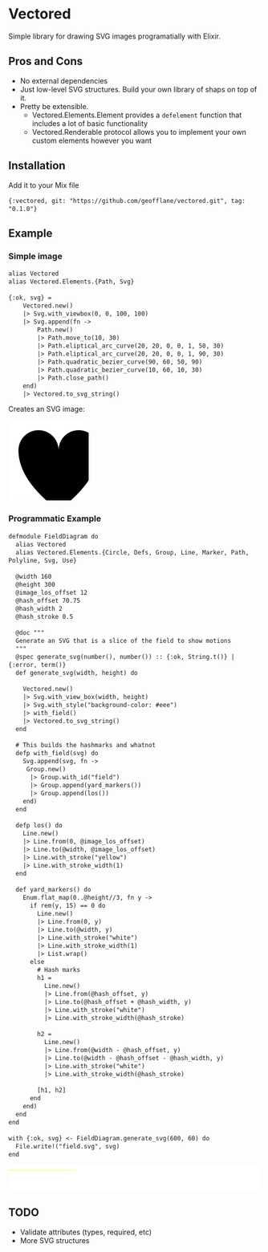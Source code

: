 # Vectored

Simple library for drawing SVG images programatially with Elixir.

## Pros and Cons

* No external dependencies
* Just low-level SVG structures. Build your own library of shaps on top of it.
* Pretty be extensible.
  * Vectored.Elements.Element provides a `defelement` function that includes a lot of basic functionality
  * Vectored.Renderable protocol allows you to implement your own custom elements however you want

## Installation

Add it to your Mix file

```
{:vectored, git: "https://github.com/geofflane/vectored.git", tag: "0.1.0"}

```

## Example


### Simple image

```
alias Vectored
alias Vectored.Elements.{Path, Svg}

{:ok, svg} =
    Vectored.new()
    |> Svg.with_viewbox(0, 0, 100, 100)
    |> Svg.append(fn ->
        Path.new()
        |> Path.move_to(10, 30)
        |> Path.eliptical_arc_curve(20, 20, 0, 0, 1, 50, 30)
        |> Path.eliptical_arc_curve(20, 20, 0, 0, 1, 90, 30)
        |> Path.quadratic_bezier_curve(90, 60, 50, 90)
        |> Path.quadratic_bezier_curve(10, 60, 10, 30)
        |> Path.close_path()
    end)
    |> Vectored.to_svg_string()

```

Creates an SVG image:

![Example generated SVG](docs/heart.svg)

### Programmatic Example

```
defmodule FieldDiagram do
  alias Vectored
  alias Vectored.Elements.{Circle, Defs, Group, Line, Marker, Path, Polyline, Svg, Use}

  @width 160
  @height 300
  @image_los_offset 12
  @hash_offset 70.75
  @hash_width 2
  @hash_stroke 0.5

  @doc """
  Generate an SVG that is a slice of the field to show motions
  """
  @spec generate_svg(number(), number()) :: {:ok, String.t()} | {:error, term()}
  def generate_svg(width, height) do

    Vectored.new()
    |> Svg.with_view_box(width, height)
    |> Svg.with_style("background-color: #eee")
    |> with_field()
    |> Vectored.to_svg_string()
  end

  # This builds the hashmarks and whatnot
  defp with_field(svg) do
    Svg.append(svg, fn ->
     Group.new()
      |> Group.with_id("field")
      |> Group.append(yard_markers())
      |> Group.append(los())
    end)
  end

  defp los() do
    Line.new()
    |> Line.from(0, @image_los_offset)
    |> Line.to(@width, @image_los_offset)
    |> Line.with_stroke("yellow")
    |> Line.with_stroke_width(1)
  end

  def yard_markers() do
    Enum.flat_map(0..@height//3, fn y ->
      if rem(y, 15) == 0 do
        Line.new()
        |> Line.from(0, y)
        |> Line.to(@width, y)
        |> Line.with_stroke("white")
        |> Line.with_stroke_width(1)
        |> List.wrap()
      else
        # Hash marks
        h1 =
          Line.new()
          |> Line.from(@hash_offset, y)
          |> Line.to(@hash_offset + @hash_width, y)
          |> Line.with_stroke("white")
          |> Line.with_stroke_width(@hash_stroke)

        h2 =
          Line.new()
          |> Line.from(@width - @hash_offset, y)
          |> Line.to(@width - @hash_offset - @hash_width, y)
          |> Line.with_stroke("white")
          |> Line.with_stroke_width(@hash_stroke)

        [h1, h2]
      end
    end)
  end
end

with {:ok, svg} <- FieldDiagram.generate_svg(600, 60) do
  File.write!("field.svg", svg)
end
```

![Generated Field SVG](docs/field.svg)

## TODO

- Validate attributes (types, required, etc)
- More SVG structures
